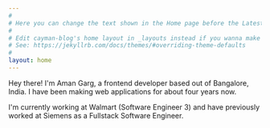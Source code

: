 ```yaml
---
#
# Here you can change the text shown in the Home page before the Latest Posts section.
#
# Edit cayman-blog's home layout in _layouts instead if you wanna make some changes
# See: https://jekyllrb.com/docs/themes/#overriding-theme-defaults
#
layout: home
---
```


Hey there! I'm Aman Garg, a frontend developer based out of Bangalore, India. I have been making web applications for about four years now. 

I'm currently working at Walmart (Software Engineer 3) and have previously worked at Siemens as a Fullstack Software Engineer.
